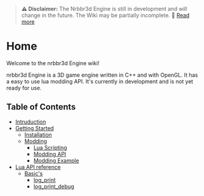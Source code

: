 > **⚠️ Disclaimer:** The Nrbbr3d Engine is still in development and will change in the future. The Wiki may be partially incomplete.
> 📖 [Read more](./Lua%20API%20reference.html#important)

# Home

Welcome to the nrbbr3d Engine wiki!

nrbbr3d Engine is a 3D game engine written in C++ and with OpenGL. It has a easy to use lua modding API. 
It's currently in development and is not yet ready for use.

## Table of Contents

- [Intruduction](./Intruduction.md)
- [Getting Started](./GettingStarted.md)
    - [Installation](./Getting%20Started/Installation.md)
    - [Modding](./Getting%20Started/Modding.md)
        - [Lua Scripting](./Getting%20Started/Modding/LuaScripting.md)
        - [Modding API](./Getting%20Started/Modding/ModdingAPI.md)
        - [Modding Example](./Getting%20Started/Modding/ModdingExample.md)
- [Lua API reference](./Lua%20API%20reference.md)
    - [Basic's](./lua-doc/Basic.md)
        - [log_print](./lua-doc/basic/log_print.md)
        - [log_print_debug](./lua-doc/basic/log_print_debug.md)
